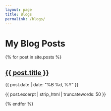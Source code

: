 ```yaml
---
layout: page
title: Blogs
permalink: /blogs/
---
```


# My Blog Posts

{% for post in site.posts %}
  <h2><a href="{{ post.url | relative_url }}">{{ post.title }}</a></h2>
  <p>{{ post.date | date: "%B %d, %Y" }}</p>
  <p>{{ post.excerpt | strip_html | truncatewords: 50 }}</p>
{% endfor %}